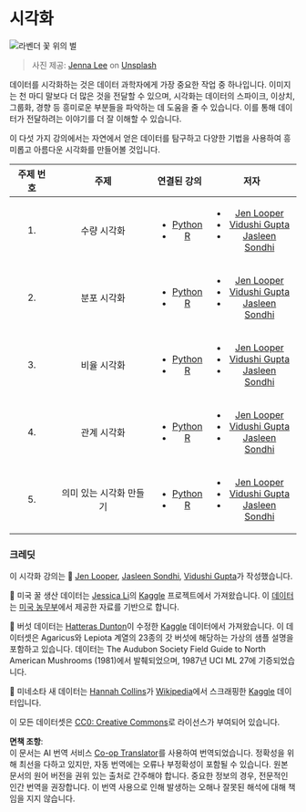 <!--
CO_OP_TRANSLATOR_METADATA:
{
  "original_hash": "1441550a0d789796b2821e04f7f4cc94",
  "translation_date": "2025-08-24T13:31:10+00:00",
  "source_file": "3-Data-Visualization/README.md",
  "language_code": "ko"
}
-->
# 시각화

![라벤더 꽃 위의 벌](../../../3-Data-Visualization/images/bee.jpg)
> 사진 제공: <a href="https://unsplash.com/@jenna2980?utm_source=unsplash&utm_medium=referral&utm_content=creditCopyText">Jenna Lee</a> on <a href="https://unsplash.com/s/photos/bees-in-a-meadow?utm_source=unsplash&utm_medium=referral&utm_content=creditCopyText">Unsplash</a>

데이터를 시각화하는 것은 데이터 과학자에게 가장 중요한 작업 중 하나입니다. 이미지는 천 마디 말보다 더 많은 것을 전달할 수 있으며, 시각화는 데이터의 스파이크, 이상치, 그룹화, 경향 등 흥미로운 부분들을 파악하는 데 도움을 줄 수 있습니다. 이를 통해 데이터가 전달하려는 이야기를 더 잘 이해할 수 있습니다.

이 다섯 가지 강의에서는 자연에서 얻은 데이터를 탐구하고 다양한 기법을 사용하여 흥미롭고 아름다운 시각화를 만들어볼 것입니다.

| 주제 번호 | 주제 | 연결된 강의 | 저자 |
| :-----------: | :--: | :-----------: | :----: |
| 1. | 수량 시각화 | <ul> <li> [Python](09-visualization-quantities/README.md)</li>  <li>[R](../../../3-Data-Visualization/R/09-visualization-quantities) </li> </ul>|<ul> <li> [Jen Looper](https://twitter.com/jenlooper)</li><li> [Vidushi Gupta](https://github.com/Vidushi-Gupta)</li> <li>[Jasleen Sondhi](https://github.com/jasleen101010)</li></ul> |
| 2. | 분포 시각화 | <ul> <li> [Python](10-visualization-distributions/README.md)</li>  <li>[R](../../../3-Data-Visualization/R/10-visualization-distributions) </li> </ul>|<ul> <li> [Jen Looper](https://twitter.com/jenlooper)</li><li> [Vidushi Gupta](https://github.com/Vidushi-Gupta)</li> <li>[Jasleen Sondhi](https://github.com/jasleen101010)</li></ul> |
| 3. | 비율 시각화 | <ul> <li> [Python](11-visualization-proportions/README.md)</li>  <li>[R](../../../3-Data-Visualization) </li> </ul>|<ul> <li> [Jen Looper](https://twitter.com/jenlooper)</li><li> [Vidushi Gupta](https://github.com/Vidushi-Gupta)</li> <li>[Jasleen Sondhi](https://github.com/jasleen101010)</li></ul> |
| 4. | 관계 시각화 | <ul> <li> [Python](12-visualization-relationships/README.md)</li>  <li>[R](../../../3-Data-Visualization) </li> </ul>|<ul> <li> [Jen Looper](https://twitter.com/jenlooper)</li><li> [Vidushi Gupta](https://github.com/Vidushi-Gupta)</li> <li>[Jasleen Sondhi](https://github.com/jasleen101010)</li></ul> |
| 5. | 의미 있는 시각화 만들기 | <ul> <li> [Python](13-meaningful-visualizations/README.md)</li>  <li>[R](../../../3-Data-Visualization) </li> </ul>|<ul> <li> [Jen Looper](https://twitter.com/jenlooper)</li><li> [Vidushi Gupta](https://github.com/Vidushi-Gupta)</li> <li>[Jasleen Sondhi](https://github.com/jasleen101010)</li></ul> |

### 크레딧

이 시각화 강의는 🌸 [Jen Looper](https://twitter.com/jenlooper), [Jasleen Sondhi](https://github.com/jasleen101010), [Vidushi Gupta](https://github.com/Vidushi-Gupta)가 작성했습니다.

🍯 미국 꿀 생산 데이터는 [Jessica Li](https://www.kaggle.com/jessicali9530/honey-production)의 [Kaggle](https://www.kaggle.com/jessicali9530/honey-production) 프로젝트에서 가져왔습니다. 이 [데이터](https://usda.library.cornell.edu/concern/publications/rn301137d)는 [미국 농무부](https://www.nass.usda.gov/About_NASS/index.php)에서 제공한 자료를 기반으로 합니다.

🍄 버섯 데이터는 [Hatteras Dunton](https://www.kaggle.com/hatterasdunton/mushroom-classification-updated-dataset)이 수정한 [Kaggle](https://www.kaggle.com/hatterasdunton/mushroom-classification-updated-dataset) 데이터에서 가져왔습니다. 이 데이터셋은 Agaricus와 Lepiota 계열의 23종의 갓 버섯에 해당하는 가상의 샘플 설명을 포함하고 있습니다. 데이터는 The Audubon Society Field Guide to North American Mushrooms (1981)에서 발췌되었으며, 1987년 UCI ML 27에 기증되었습니다.

🦆 미네소타 새 데이터는 [Hannah Collins](https://www.kaggle.com/hannahcollins/minnesota-birds)가 [Wikipedia](https://en.wikipedia.org/wiki/List_of_birds_of_Minnesota)에서 스크래핑한 [Kaggle](https://www.kaggle.com/hannahcollins/minnesota-birds) 데이터입니다.

이 모든 데이터셋은 [CC0: Creative Commons](https://creativecommons.org/publicdomain/zero/1.0/)로 라이선스가 부여되어 있습니다.

**면책 조항**:  
이 문서는 AI 번역 서비스 [Co-op Translator](https://github.com/Azure/co-op-translator)를 사용하여 번역되었습니다. 정확성을 위해 최선을 다하고 있지만, 자동 번역에는 오류나 부정확성이 포함될 수 있습니다. 원본 문서의 원어 버전을 권위 있는 출처로 간주해야 합니다. 중요한 정보의 경우, 전문적인 인간 번역을 권장합니다. 이 번역 사용으로 인해 발생하는 오해나 잘못된 해석에 대해 책임을 지지 않습니다.